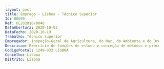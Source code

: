 ```yaml
--- 
layout: post
title: Emprego - Lisboa - Técnico Superior
Id: 80699
Ref: OE202010/0048
DataAbertura: 2020-10-02
DataFecho: 2020-10-19
Trabalho: Técnico Superior
Empregador: Inspeção-Geral da Agricultura, do Mar, do Ambiente e do Ordenamento do Território
Descricao: Exercício de funções de estudo e conceção de métodos e processos no âmbito da comunicação social. Execução com autonomia e responsabilidade a organização e preparação da informação institucional destinada ao apoio da Direção nas matérias de comunicação e assessoria de imprensa.
CodigoPostal: 1249-033 LISBOA
Concelho: Lisboa
Distrito: Lisboa
--- 
```

